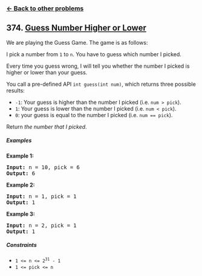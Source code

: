 ### [&#8592; Back to other problems](../../README.md)

## 374. [Guess Number Higher or Lower](https://leetcode.com/problems/guess-number-higher-or-lower/)

We are playing the Guess Game. The game is as follows:

I pick a number from `1` to `n`. You have to guess which number I picked.

Every time you guess wrong, I will tell you whether the number I picked is higher or lower than your
guess.

You call a pre-defined API `int guess(int num)`, which returns three possible results:

* `-1`: Your guess is higher than the number I picked (i.e. `num > pick`).
* `1`: Your guess is lower than the number I picked (i.e. `num < pick`).
* `0`: your guess is equal to the number I picked (i.e. `num == pick`).

Return *the number that I picked*.

##### Examples

**Example 1:**

<pre>
<b>Input:</b> n = 10, pick = 6
<b>Output:</b> 6
</pre>

**Example 2:**

<pre>
<b>Input:</b> n = 1, pick = 1
<b>Output:</b> 1
</pre>

**Example 3:**

<pre>
<b>Input:</b> n = 2, pick = 1
<b>Output:</b> 1
</pre>

##### Constraints

* <code>1 <= n <= 2<sup>31</sup> - 1</code>
* <code>1 <= pick <= n</code>
